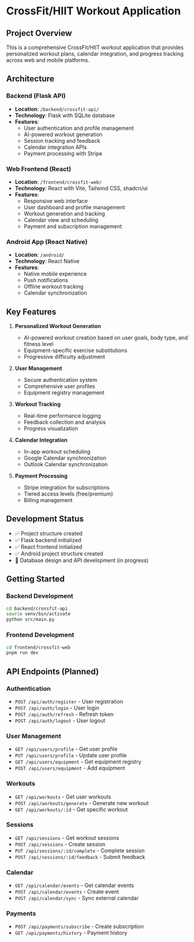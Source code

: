 # CrossFit/HIIT Workout Application

## Project Overview

This is a comprehensive CrossFit/HIIT workout application that provides personalized workout plans, calendar integration, and progress tracking across web and mobile platforms.

## Architecture

### Backend (Flask API)
- **Location**: `/backend/crossfit-api/`
- **Technology**: Flask with SQLite database
- **Features**: 
  - User authentication and profile management
  - AI-powered workout generation
  - Session tracking and feedback
  - Calendar integration APIs
  - Payment processing with Stripe

### Web Frontend (React)
- **Location**: `/frontend/crossfit-web/`
- **Technology**: React with Vite, Tailwind CSS, shadcn/ui
- **Features**:
  - Responsive web interface
  - User dashboard and profile management
  - Workout generation and tracking
  - Calendar view and scheduling
  - Payment and subscription management

### Android App (React Native)
- **Location**: `/android/`
- **Technology**: React Native
- **Features**:
  - Native mobile experience
  - Push notifications
  - Offline workout tracking
  - Calendar synchronization

## Key Features

1. **Personalized Workout Generation**
   - AI-powered workout creation based on user goals, body type, and fitness level
   - Equipment-specific exercise substitutions
   - Progressive difficulty adjustment

2. **User Management**
   - Secure authentication system
   - Comprehensive user profiles
   - Equipment registry management

3. **Workout Tracking**
   - Real-time performance logging
   - Feedback collection and analysis
   - Progress visualization

4. **Calendar Integration**
   - In-app workout scheduling
   - Google Calendar synchronization
   - Outlook Calendar synchronization

5. **Payment Processing**
   - Stripe integration for subscriptions
   - Tiered access levels (free/premium)
   - Billing management

## Development Status

- ✅ Project structure created
- ✅ Flask backend initialized
- ✅ React frontend initialized
- ✅ Android project structure created
- 🔄 Database design and API development (in progress)

## Getting Started

### Backend Development
```bash
cd backend/crossfit-api
source venv/bin/activate
python src/main.py
```

### Frontend Development
```bash
cd frontend/crossfit-web
pnpm run dev
```

## API Endpoints (Planned)

### Authentication
- `POST /api/auth/register` - User registration
- `POST /api/auth/login` - User login
- `POST /api/auth/refresh` - Refresh token
- `POST /api/auth/logout` - User logout

### User Management
- `GET /api/users/profile` - Get user profile
- `PUT /api/users/profile` - Update user profile
- `GET /api/users/equipment` - Get equipment registry
- `POST /api/users/equipment` - Add equipment

### Workouts
- `GET /api/workouts` - Get user workouts
- `POST /api/workouts/generate` - Generate new workout
- `GET /api/workouts/:id` - Get specific workout

### Sessions
- `GET /api/sessions` - Get workout sessions
- `POST /api/sessions` - Create session
- `PUT /api/sessions/:id/complete` - Complete session
- `POST /api/sessions/:id/feedback` - Submit feedback

### Calendar
- `GET /api/calendar/events` - Get calendar events
- `POST /api/calendar/events` - Create event
- `POST /api/calendar/sync` - Sync external calendar

### Payments
- `POST /api/payments/subscribe` - Create subscription
- `GET /api/payments/history` - Payment history

